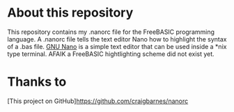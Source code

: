 # About this repository
This repository contains my .nanorc file for the FreeBASIC programming language. A .nanorc file tells the text editor Nano how to highlight the syntax of a .bas file. [GNU Nano](http://www.nano-editor.org/) is a simple text editor that can be used inside a *nix type terminal. AFAIK a FreeBASIC hightlighting scheme did not exist yet. 

# Thanks to 
[This project on GitHub]https://github.com/craigbarnes/nanorc
